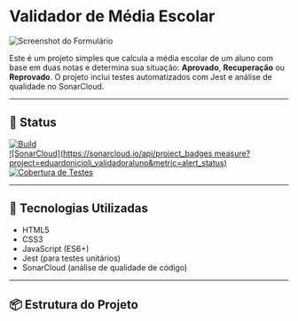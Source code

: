 # Validador de Média Escolar

![Screenshot do Formulário](screenshot-formulario.png)

Este é um projeto simples que calcula a média escolar de um aluno com base em duas notas e determina sua situação: **Aprovado**, **Recuperação** ou **Reprovado**. O projeto inclui testes automatizados com Jest e análise de qualidade no SonarCloud.

---

## 🔧 Status

[![Build](https://github.com/eduardonicioli/validadoraluno/actions/workflows/sonarcloud.yml/badge.svg )](https://github.com/eduardonicioli/validadoraluno/actions )  
[![SonarCloud](https://sonarcloud.io/api/project_badges  measure?project=eduardonicioli_validadoraluno&metric=alert_status)](https://sonarcloud.io/summary/new_code?id=eduardonicioli_validadoraluno )  
[![Cobertura de Testes](https://sonarcloud.io/api/project_badges/measure?project=eduardonicioli_validadoraluno&metric=coverage )](https://sonarcloud.io/summary/new_code?id=eduardonicioli_validadoraluno )

---

## 🚀 Tecnologias Utilizadas

- HTML5
- CSS3
- JavaScript (ES6+)
- Jest (para testes unitários)
- SonarCloud (análise de qualidade de código)

---

## 📦 Estrutura do Projeto

